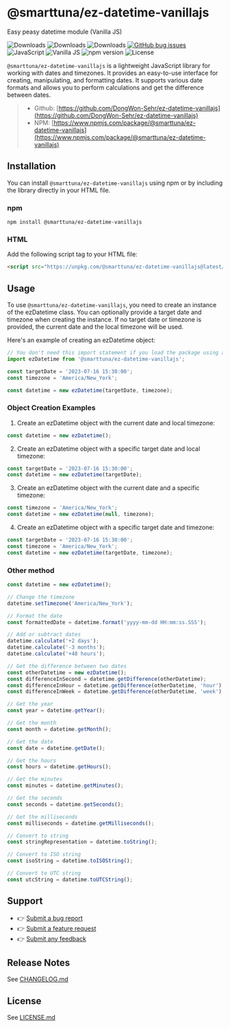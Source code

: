 # @smarttuna/ez-datetime-vanillajs
Easy peasy datetime module (Vanilla JS)

![Downloads](https://img.shields.io/npm/dw/@smarttuna/ez-datetime-vanillajs.svg)
![Downloads](https://img.shields.io/npm/dm/@smarttuna/ez-datetime-vanillajs.svg)
![Downloads](https://img.shields.io/npm/dt/@smarttuna/ez-datetime-vanillajs.svg)
[![GitHub bug issues](https://img.shields.io/github/issues/DongWon-Sehr/ez-datetime-vanillajs/bug?label=bug%20reports)](https://github.com/DongWon-Sehr/ez-datetime-vanillajs/issues?q=is%3Aissue+is%3Aopen+label%3Abug)
![JavaScript](https://img.shields.io/badge/-JavaScript-F7DF1E.svg?logo=javascript&logoColor=white)
![Vanilla JS](https://img.shields.io/badge/-Vanilla_JS-4EBA32.svg)
![npm version](https://img.shields.io/npm/v/@smarttuna/ez-datetime-vanillajs.svg)
![License](https://img.shields.io/npm/l/@smarttuna/ez-datetime-vanillajs.svg)

`@smarttuna/ez-datetime-vanillajs` is a lightweight JavaScript library for working with dates and timezones. It provides an easy-to-use interface for creating, manipulating, and formatting dates. It supports various date formats and allows you to perform calculations and get the difference between dates.

> - Github: [https://github.com/DongWon-Sehr/ez-datetime-vanillajs](https://github.com/DongWon-Sehr/ez-datetime-vanillajs)
> - NPM: [https://www.npmjs.com/package/@smarttuna/ez-datetime-vanillajs](https://www.npmjs.com/package/@smarttuna/ez-datetime-vanillajs)

## Installation

You can install `@smarttuna/ez-datetime-vanillajs` using npm or by including the library directly in your HTML file.

### npm

```shell
npm install @smarttuna/ez-datetime-vanillajs
```

### HTML

Add the following script tag to your HTML file:

```html
<script src="https://unpkg.com/@smarttuna/ez-datetime-vanillajs@latest/dist/main.js"></script>
```

## Usage
To use `@smarttuna/ez-datetime-vanillajs`, you need to create an instance of the ezDatetime class. You can optionally provide a target date and timezone when creating the instance. If no target date or timezone is provided, the current date and the local timezone will be used.


Here's an example of creating an ezDatetime object:
```javascript
// You don't need this import statement if you load the package using an HTML script tag
import ezDatetime from '@smarttuna/ez-datetime-vanillajs';

const targetDate = '2023-07-16 15:30:00';
const timezone = 'America/New_York';

const datetime = new ezDatetime(targetDate, timezone);
```

### Object Creation Examples
1. Create an ezDatetime object with the current date and local timezone:
```javascript
const datetime = new ezDatetime();
```

2. Create an ezDatetime object with a specific target date and local timezone:
```javascript
const targetDate = '2023-07-16 15:30:00';
const datetime = new ezDatetime(targetDate);
```

3. Create an ezDatetime object with the current date and a specific timezone:
```javascript
const timezone = 'America/New_York';
const datetime = new ezDatetime(null, timezone);
```

4. Create an ezDatetime object with a specific target date and timezone:
```javascript
const targetDate = '2023-07-16 15:30:00';
const timezone = 'America/New_York';
const datetime = new ezDatetime(targetDate, timezone);
```

### Other method
```javascript
const datetime = new ezDatetime();

// Change the timezone
datetime.setTimezone('America/New_York');

// Format the date
const formattedDate = datetime.format('yyyy-mm-dd HH:mm:ss.SSS');

// Add or subtract dates
datetime.calculate('+2 days');
datetime.calculate('-3 months');
datetime.calculate('+48 hours');

// Get the difference between two dates
const otherDatetime = new ezDatetime();
const differenceInSecond = datetime.getDifference(otherDatetime);
const differenceInHour = datetime.getDifference(otherDatetime, 'hour');
const differenceInWeek = datetime.getDifference(otherDatetime, 'week');

// Get the year
const year = datetime.getYear();

// Get the month
const month = datetime.getMonth();

// Get the date
const date = datetime.getDate();

// Get the hours
const hours = datetime.getHours();

// Get the minutes
const minutes = datetime.getMinutes();

// Get the seconds
const seconds = datetime.getSeconds();

// Get the milliseconds
const milliseconds = datetime.getMilliseconds();

// Convert to string
const stringRepresentation = datetime.toString();

// Convert to ISO string
const isoString = datetime.toISOString();

// Convert to UTC string
const utcString = datetime.toUTCString();
```

## Support

- 👉 [Submit a bug report](https://github.com/DongWon-Sehr/ez-datetime-vanillajs/issues/new?assignees=&labels=bug&template=bug_report.md&title=)
- 👉 [Submit a feature request](https://github.com/DongWon-Sehr/ez-datetime-vanillajs/issues/new?assignees=&labels=enhancement&template=feature_request.md&title=)
- 👉 [Submit any feedback](https://github.com/DongWon-Sehr/ez-datetime-vanillajs/issues/new/choose)

## Release Notes
See [CHANGELOG.md](https://github.com/DongWon-Sehr/ez-datetime-vanillajs/blob/main/CHANGELOG.md)

## License
See [LICENSE.md](https://github.com/DongWon-Sehr/ez-datetime-vanillajs/blob/main/LICENSE.md)
